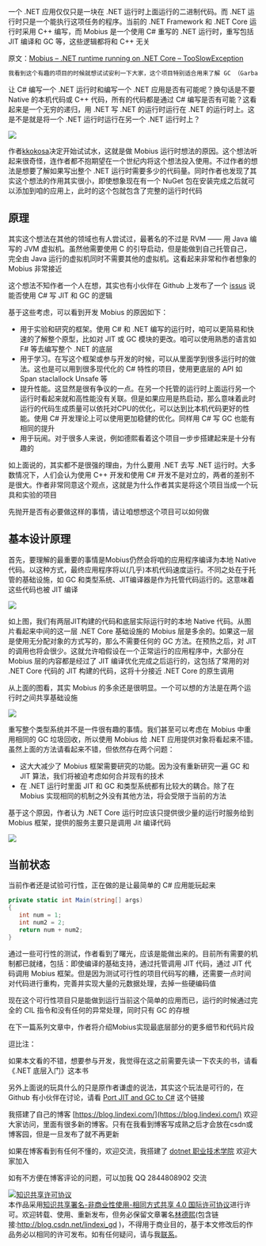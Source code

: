 
一个 .NET 应用仅仅只是一块在 .NET 运行时上面运行的二进制代码。而 .NET 运行时只是一个能执行这项任务的程序。当前的 .NET Framework 和 .NET Core 运行时采用 C++ 编写，而 Mobius 是一个使用 C# 重写的 .NET 运行时，重写包括 JIT 编译和 GC 等，这些逻辑都将和 C++ 无关

<!--more-->


<!-- CreateTime:4/22/2020 8:24:36 PM -->

<!-- 发布 -->

原文：[Mobius – .NET runtime running on .NET Core – TooSlowException](https://tooslowexception.com/mobius-net-runtime-running-on-net-core/ )

```csharp
我看到这个有趣的项目的时候就想试试安利一下大家，这个项目特别适合用来了解 GC （Garbage Collector 垃圾收集）和 JIT （Just-In-Time Compiler 即时编译器）的算法
```

让 C# 编写一个 .NET 运行时和编写一个 .NET 应用是否有可能呢？换句话是不要 Native 的本机代码或 C++ 代码，所有的代码都是通过 C# 编写是否有可能？这看起来是一个无穷的递归，用 .NET 写 .NET 的运行时运行在 .NET 的运行时上。这是不是就是将一个 .NET 运行时运行在另一个 .NET 运行时上？

<!-- ![](image/Mobius 一个运行在 .NET Core 上的 .NET 运行时/Mobius 一个运行在 .NET Core 上的 .NET 运行时0.png) -->

![](http://image.acmx.xyz/lindexi%2F2020422203038749.jpg)

作者[kkokosa](https://tooslowexception.com)决定开始试试水，这就是做 Mobius 运行时想法的原因。这个想法听起来很奇怪，连作者都不抱期望在一个世纪内将这个想法投入使用。不过作者的想法是想要了解如果写出整个 .NET 运行时需要多少的代码量。同时作者也发现了其实这个想法的作用其实很小，即使想象现在有一个 NuGet 包在安装完成之后就可以添加到咱的应用上，此时的这个包就包含了完整的运行时代码

## 原理

其实这个想法在其他的领域也有人尝试过，最著名的不过是 RVM —— 用 Java 编写的 JVM 虚拟机。虽然他需要使用 C 的引导启动，但是能做到自己托管自己，完全由 Java 运行的虚拟机同时不需要其他的虚拟机。这看起来非常和作者想象的 Mobius 非常接近

这个想法不知作者一个人在想，其实也有小伙伴在 Github 上发布了一个 [issus](https://github.com/dotnet/runtime/issues/10158) 说能否使用 C# 写 JIT 和 GC 的逻辑

基于这些考虑，可以看到开发 Mobius 的原因如下：

- 用于实验和研究的框架。使用 C# 和 .NET 编写的运行时，咱可以更简易和快速的了解整个原型，比如对 JIT 或 GC 模块的更改。咱可以使用熟悉的语言如 F# 等去编写整个 .NET 的底层
- 用于学习。在写这个框架或参与开发的时候，可以从里面学到很多运行时的做法。这也是可以用到很多现代化的 C# 特性的项目，使用更底层的 API 如 Span staclallock Unsafe 等
- 提升性能。这显然是很有争议的一点。在另一个托管的运行时上面运行另一个运行时看起来就和高性能没有关联。但是如果应用是热启动，那么意味着此时运行的代码生成质量可以依托对CPU的优化，可以达到比本机代码更好的性能。使用 C# 开发理论上可以使用更加稳健的优化。同样用 C# 写 GC 也能有相同的提升
- 用于玩闹。对于很多人来说，例如德熙看着这个项目一步步搭建起来是十分有趣的

如上面说的，其实都不是很强的理由，为什么要用 .NET 去写 .NET 运行时。大多数情况下，人们会认为使用 C++ 开发和使用 C# 开发不是对立的，两者的差别不是很大。作者非常同意这个观点，这就是为什么作者其实是将这个项目当成一个玩具和实验的项目

先抛开是否有必要做这样的事情，请让咱想想这个项目可以如何做

## 基本设计原理

首先，要理解的最重要的事情是Mobius仍然会将咱的应用程序编译为本地 Native 代码。以这种方式，最终应用程序将以(几乎)本机代码速度运行。不同之处在于托管的基础设施，如 GC 和类型系统、JIT编译器是作为托管代码运行的。这意味着这些代码也被 JIT 编译

<!-- ![](image/Mobius 一个运行在 .NET Core 上的 .NET 运行时/Mobius 一个运行在 .NET Core 上的 .NET 运行时1.png) -->

![](http://image.acmx.xyz/lindexi%2F20204222053343849.jpg)

如上图，我们有两层JIT构建的代码和底层实际运行时的本地 Native 代码。从图片看起来中间的这一层 .NET Core 基础设施的 Mobius 层是多余的。如果这一层是使用无分配对象的方式写的，那么不需要任何的 GC 方法。在预热之后，对 JIT 的调用也将会很少。这就允许咱假设在一个正常运行的应用程序中，大部分在 Mobius 层的内容都是经过了 JIT 编译优化完成之后运行的，这包括了常用的对 .NET Core 代码的 JIT 构建的代码，这将十分接近 .NET Core 的原生调用

从上面的图看，其实 Mobius 的多余还是很明显。一个可以想的方法是在两个运行时之间共享基础设施

<!-- ![](image/Mobius 一个运行在 .NET Core 上的 .NET 运行时/Mobius 一个运行在 .NET Core 上的 .NET 运行时2.png) -->

![](http://image.acmx.xyz/lindexi%2F2020422210494182.jpg)

重写整个类型系统并不是一件很有趣的事情。我们甚至可以考虑在 Mobius 中重用相同的 GC 垃圾回收，所以使用 Mobius 给 .NET 应用提供对象将看起来不错。虽然上面的方法请看起来不错，但依然存在两个问题：

- 这大大减少了 Mobius 框架需要研究的功能。因为没有重新研究一遍 GC 和 JIT 算法，我们将被迫考虑如何合并现有的技术
- 在 .NET 运行时里面 JIT 和 GC 和类型系统都有比较大的耦合。除了在 Mobius 实现相同的机制之外没有其他方法，将会受限于当前的方法

基于这个原因，作者认为 .NET Core 运行时应该只提供很少量的运行时服务给到 Mobius 框架，提供的服务主要只是调用 Jit 编译代码

<!-- ![](image/Mobius 一个运行在 .NET Core 上的 .NET 运行时/Mobius 一个运行在 .NET Core 上的 .NET 运行时4.png) -->

![](http://image.acmx.xyz/lindexi%2F202042385217211.jpg)

## 当前状态

当前作者还是试验可行性，正在做的是让最简单的 C# 应用能玩起来

```csharp
private static int Main(string[] args)
{
   int num = 1;
   int num2 = 2;
   return num + num2;
}
```

通过一些可行性的测试，作者看到了曙光，应该是能做出来的。目前所有需要的机制都已就绪，包括：即使编译的基础支持，通过托管调用 JIT 代码，通过 JIT 代码调用 Mobius 框架。但是因为测试可行性的项目代码写的糟，还需要一点时间对代码进行重构，完善并实现大量的元数据处理，去掉一些硬编码值

现在这个可行性项目只是能做到运行当前这个简单的应用而已，运行的时候通过完全的 CIL 指令和没有任何的异常处理，同时只有 GC 的存根

在下一篇系列文章中，作者将介绍Mobius实现最底层部分的更多细节和代码片段

逗比注：

如果本文看的不错，想要参与开发，我觉得在这之前需要先读一下农夫的书，请看 《.NET 底层入门》这本书

另外上面说的玩具什么的只是原作者谦虚的说法，其实这个玩法是可行的，在 Github 有小伙伴在讨论，请看 [Port JIT and GC to C#](https://github.com/dotnet/runtime/issues/10158 ) 这个链接




我搭建了自己的博客 [https://blog.lindexi.com/](https://blog.lindexi.com/) 欢迎大家访问，里面有很多新的博客。只有在我看到博客写成熟之后才会放在csdn或博客园，但是一旦发布了就不再更新

如果在博客看到有任何不懂的，欢迎交流，我搭建了 [dotnet 职业技术学院](https://t.me/dotnet_campus) 欢迎大家加入

如有不方便在博客评论的问题，可以加我 QQ 2844808902 交流

<a rel="license" href="http://creativecommons.org/licenses/by-nc-sa/4.0/"><img alt="知识共享许可协议" style="border-width:0" src="https://licensebuttons.net/l/by-nc-sa/4.0/88x31.png" /></a><br />本作品采用<a rel="license" href="http://creativecommons.org/licenses/by-nc-sa/4.0/">知识共享署名-非商业性使用-相同方式共享 4.0 国际许可协议</a>进行许可。欢迎转载、使用、重新发布，但务必保留文章署名[林德熙](http://blog.csdn.net/lindexi_gd)(包含链接:http://blog.csdn.net/lindexi_gd )，不得用于商业目的，基于本文修改后的作品务必以相同的许可发布。如有任何疑问，请与我[联系](mailto:lindexi_gd@163.com)。